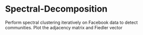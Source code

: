 # Spectral-Decomposition
Perform spectral clustering iteratively on Facebook data to detect communities. Plot the adjacency matrix and Fiedler vector
